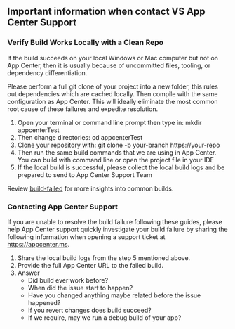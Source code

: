 ## Important information when contact VS App Center Support

### Verify Build Works Locally with a Clean Repo

If the build succeeds on your local Windows or Mac computer but not on App Center, then it is usually because of uncommitted files, tooling, or dependency differentiation.

Please perform a full git clone of your project into a new folder, this rules out dependencies which are cached locally. Then compile with the same configuration as App Center. This will ideally eliminate the most common root cause of these failures and expedite resolution.

1. Open your terminal or command line prompt then type in: mkdir appcenterTest
2. Then change directories: cd appcenterTest
3. Clone your repository with: git clone -b your-branch https://your-repo 
4. Then run the same build commands that we are using in App Center. You can build with command line or open the project file in your IDE
5. If the local build is successful, please collect the local build logs and be prepared to send to App Center Support Team

Review [build-failed](https://docs.microsoft.com/en-us/appcenter/build/troubleshooting/build-failed) for more insights into common builds.

### Contacting App Center Support

If you are unable to resolve the build failure following these guides, please help App Center support quickly investigate your build failure by sharing the following information when opening a support ticket at https://appcenter.ms.

1. Share the local build logs from the step 5 mentioned above.
2. Provide the full App Center URL to the failed build.
3. Answer
    * Did build ever work before? 
    * When did the issue start to happen? 
    * Have you changed anything maybe related before the issue happened?
    * If you revert changes does build succeed?
    * If we require, may we run a debug build of your app?